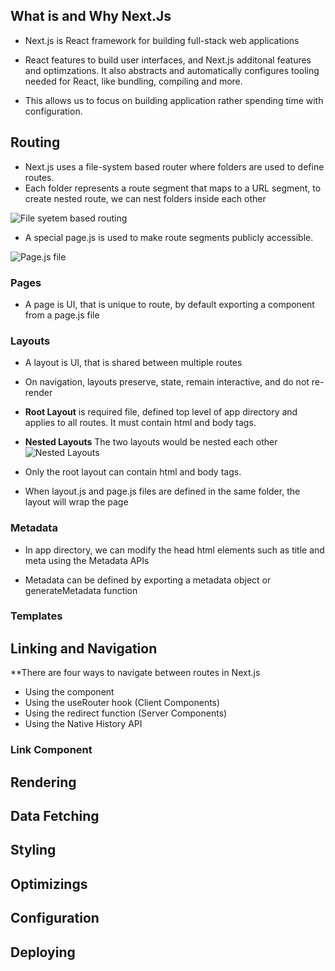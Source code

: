 <!-- Quick recap of, how Next.js application Works  -->
## What is and Why Next.Js
- Next.js is React framework for building full-stack web applications 
    
- React features to build user interfaces, and Next.js additonal features and optimzations. It also abstracts and automatically configures tooling needed for React, like bundling, compiling and more. 

- This allows us to focus on building application rather spending time with configuration.

## Routing 
- Next.js uses a file-system based router where folders are used to define routes.
- Each folder represents a route segment that maps to a URL segment, to create nested route, we can nest folders inside each other

![File syetem based routing](./images/route-segments-to-path-segments.avif)

- A special page.js is used to make route segments publicly accessible.

![Page.js file ](./images/defining-routes.avif)


### Pages
- A page is UI, that is unique to route, by default exporting a component from a page.js file 

### Layouts
- A layout is UI, that is shared between multiple routes 
- On navigation, layouts preserve, state, remain interactive, and do not re-render 
- **Root Layout** is required file, defined top level of app directory and applies to all routes. It must contain html and body tags.
- **Nested Layouts** The two layouts would be nested each other 
![Nested Layouts](./images/nested-layouts-ui.avif)

- Only the root layout can contain html and body tags.
- When layout.js and page.js files are defined in the same folder, the layout will wrap the page

### Metadata
- In app directory, we can modify the head html elements such as title and meta using the Metadata APIs

- Metadata can be defined by exporting a metadata object or generateMetadata function 

### Templates 

## Linking and Navigation 
**There are four ways to navigate between routes in Next.js 
- Using the <Link> component
- Using the useRouter hook (Client Components)
- Using the redirect function (Server Components)
- Using the Native History API 
### Link Component 

## Rendering

## Data Fetching 

## Styling 

## Optimizings

## Configuration 

## Deploying 
